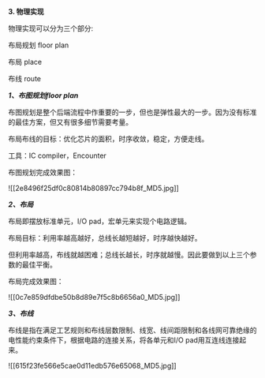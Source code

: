 **3. 物理实现**

物理实现可以分为三个部分:

布局规划 floor plan

布局 place

布线 route


_**1、布图规划floor plan**_

布图规划是整个后端流程中作重要的一步，但也是弹性最大的一步。因为没有标准的最佳方案，但又有很多细节需要考量。

布局布线的目标：优化芯片的面积，时序收敛，稳定，方便走线。

工具：IC compiler，Encounter

布图规划完成效果图：

![[2e8496f25df0c80814b80897cc794b8f_MD5.jpg]]

**_2、布局_**

布局即摆放标准单元，I/O pad，宏单元来实现个电路逻辑。

布局目标：利用率越高越好，总线长越短越好，时序越快越好。

但利用率越高，布线就越困难；总线长越长，时序就越慢。因此要做到以上三个参数的最佳平衡。

布局完成效果图：

![[0c7e859dfdbe50b8d89e7f5c8b6656a0_MD5.jpg]]

_**3、布线**_

布线是指在满足工艺规则和布线层数限制、线宽、线间距限制和各线网可靠绝缘的电性能约束条件下，根据电路的连接关系，将各单元和I/O pad用互连线连接起来。

![[615f23fe566e5cae0d11edb576e65068_MD5.jpg]]
